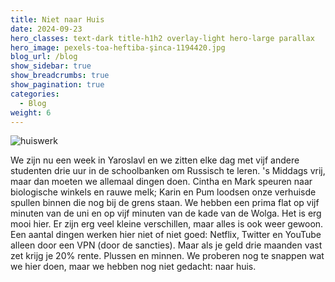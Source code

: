 ```yaml
---
title: Niet naar Huis
date: 2024-09-23
hero_classes: text-dark title-h1h2 overlay-light hero-large parallax
hero_image: pexels-toa-heftiba-şinca-1194420.jpg
blog_url: /blog
show_sidebar: true
show_breadcrumbs: true
show_pagination: true
categories:
  - Blog
weight: 6
---
```

![huiswerk](/blog/images/IMG_20241009_182330.jpg#floatright#fr5)

We zijn nu een week in Yaroslavl en we zitten elke dag met vijf andere studenten drie uur in de schoolbanken om Russisch te leren. 's Middags vrij, maar dan moeten we allemaal dingen doen. Cintha en Mark speuren naar biologische winkels en rauwe melk; Karin en Pum loodsen onze verhuisde spullen binnen die nog bij de grens staan. We hebben een prima flat op vijf minuten van de uni en op vijf minuten van de kade van de Wolga. Het is erg mooi hier. Er zijn erg veel kleine verschillen, maar alles is ook weer gewoon. Een aantal dingen werken hier niet of niet goed: Netflix, Twitter en YouTube alleen door een VPN (door de sancties). Maar als je geld drie maanden vast zet krijg je 20% rente. Plussen en minnen. We proberen nog te snappen wat we hier doen, maar we hebben nog niet gedacht: naar huis.